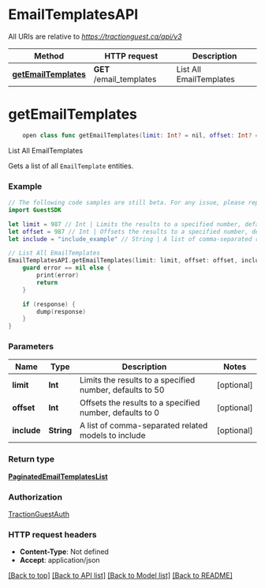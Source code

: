 # EmailTemplatesAPI

All URIs are relative to *https://tractionguest.ca/api/v3*

Method | HTTP request | Description
------------- | ------------- | -------------
[**getEmailTemplates**](EmailTemplatesAPI.md#getemailtemplates) | **GET** /email_templates | List All EmailTemplates


# **getEmailTemplates**
```swift
    open class func getEmailTemplates(limit: Int? = nil, offset: Int? = nil, include: String? = nil, completion: @escaping (_ data: PaginatedEmailTemplatesList?, _ error: Error?) -> Void)
```

List All EmailTemplates

Gets a list of all `EmailTemplate` entities.

### Example 
```swift
// The following code samples are still beta. For any issue, please report via http://github.com/OpenAPITools/openapi-generator/issues/new
import GuestSDK

let limit = 987 // Int | Limits the results to a specified number, defaults to 50 (optional)
let offset = 987 // Int | Offsets the results to a specified number, defaults to 0 (optional)
let include = "include_example" // String | A list of comma-separated related models to include (optional)

// List All EmailTemplates
EmailTemplatesAPI.getEmailTemplates(limit: limit, offset: offset, include: include) { (response, error) in
    guard error == nil else {
        print(error)
        return
    }

    if (response) {
        dump(response)
    }
}
```

### Parameters

Name | Type | Description  | Notes
------------- | ------------- | ------------- | -------------
 **limit** | **Int** | Limits the results to a specified number, defaults to 50 | [optional] 
 **offset** | **Int** | Offsets the results to a specified number, defaults to 0 | [optional] 
 **include** | **String** | A list of comma-separated related models to include | [optional] 

### Return type

[**PaginatedEmailTemplatesList**](PaginatedEmailTemplatesList.md)

### Authorization

[TractionGuestAuth](../README.md#TractionGuestAuth)

### HTTP request headers

 - **Content-Type**: Not defined
 - **Accept**: application/json

[[Back to top]](#) [[Back to API list]](../README.md#documentation-for-api-endpoints) [[Back to Model list]](../README.md#documentation-for-models) [[Back to README]](../README.md)

